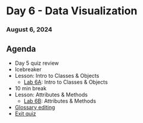 # Day 6 - Data Visualization
### August 6, 2024

##  Agenda
* Day 5 quiz review
* Icebreaker
* Lesson: Intro to Classes & Objects
  * [Lab 6A](Lab%206A%20-%20Classes%20&%20Objects.ipynb): Intro to Classes & Objects
* 10 min break
* Lesson: Attributes & Methods
  * [Lab 6B](Lab%206B%20-%20Attributes%20&%20Methods.ipynb): Attributes & Methods
* [Glossary editing](https://docs.google.com/document/d/1i4NwVoPUa2SnzKjRzU9Tnw3e0qJ3NsweAyz_W7LrJ7w/edit)
* [Exit quiz](https://docs.google.com/forms/d/e/1FAIpQLSda2pxHPW0aC48H9VA4BI9jSBud7IKb-mlccrd5gFjwwPdlLw/viewform?usp=sf_link)
